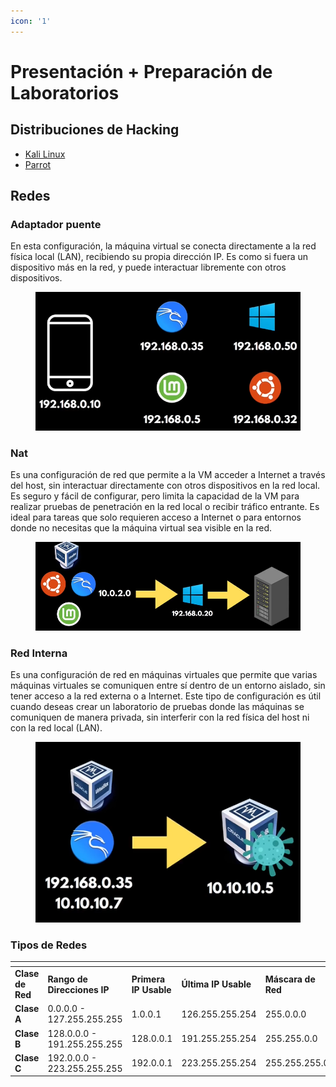 ```yaml
---
icon: '1'
---
```


# Presentación + Preparación de Laboratorios

## Distribuciones de Hacking

* [Kali Linux ](https://youtu.be/pBjsV6QWObY?si=mIlsh3ByltdgbKZz)
* [Parrot](https://youtu.be/ipMwsvyLb6E?si=UXQNfy9xFyywY5SS)

## Redes

### Adaptador puente

En esta configuración, la máquina virtual se conecta directamente a la red física local (LAN), recibiendo su propia dirección IP. Es como si fuera un dispositivo más en la red, y puede interactuar libremente con otros dispositivos.

<figure><img src="../../.gitbook/assets/image (17) (1) (1) (1) (1) (1) (1) (1) (1) (1) (1) (1) (1).png" alt=""><figcaption></figcaption></figure>

### Nat

Es una configuración de red que permite a la VM acceder a Internet a través del host, sin interactuar directamente con otros dispositivos en la red local. Es seguro y fácil de configurar, pero limita la capacidad de la VM para realizar pruebas de penetración en la red local o recibir tráfico entrante. Es ideal para tareas que solo requieren acceso a Internet o para entornos donde no necesitas que la máquina virtual sea visible en la red.

<figure><img src="../../.gitbook/assets/image (1) (1) (1) (1) (1) (1) (1) (1) (1) (1) (1) (1) (1) (1) (1) (1) (1) (1) (1) (1) (1) (1) (1) (1) (1) (1) (1) (1) (1) (1) (1) (1) (1) (1) (1) (1) (1) (1) (1) (1) (1) (1) (1) (1) (1) (1) (1) (1) (1) (1) (1) (1) (1) (1) (1) (1) (1) (1) (1) (1)  (17).png" alt=""><figcaption></figcaption></figure>

### Red Interna

Es una configuración de red en máquinas virtuales que permite que varias máquinas virtuales se comuniquen entre sí dentro de un entorno aislado, sin tener acceso a la red externa o a Internet. Este tipo de configuración es útil cuando deseas crear un laboratorio de pruebas donde las máquinas se comuniquen de manera privada, sin interferir con la red física del host ni con la red local (LAN).

<figure><img src="../../.gitbook/assets/image (2) (1) (1) (1) (1) (1) (1) (1) (1) (1) (1) (1) (1) (1) (1) (1) (1) (1) (1) (1) (1) (1) (1) (1) (1) (1) (1) (1) (1) (1) (1) (1) (1) (1) (1) (1) (1) (1) (1) (1) (1) (1) (1) (1) (1) (1) (1) (1) (1) (1) (1) (1) (1) (1) (1) (1) (1) (1) (1) (1)   (7).png" alt=""><figcaption></figcaption></figure>

### Tipos de Redes

<table data-header-hidden data-full-width="true"><thead><tr><th></th><th></th><th></th><th></th><th></th><th></th><th></th></tr></thead><tbody><tr><td><strong>Clase de Red</strong></td><td><strong>Rango de Direcciones IP</strong></td><td><strong>Primera IP Usable</strong></td><td><strong>Última IP Usable</strong></td><td><strong>Máscara de Red</strong></td><td><strong>CIDR</strong></td><td><strong>Cantidad de Hosts</strong></td></tr><tr><td><strong>Clase A</strong></td><td>0.0.0.0 - 127.255.255.255</td><td>1.0.0.1</td><td>126.255.255.254</td><td>255.0.0.0</td><td>/8</td><td>16,777,214</td></tr><tr><td><strong>Clase B</strong></td><td>128.0.0.0 - 191.255.255.255</td><td>128.0.0.1</td><td>191.255.255.254</td><td>255.255.0.0</td><td>/16</td><td>65,534</td></tr><tr><td><strong>Clase C</strong></td><td>192.0.0.0 - 223.255.255.255</td><td>192.0.0.1</td><td>223.255.255.254</td><td>255.255.255.0</td><td>/24</td><td>254</td></tr></tbody></table>
